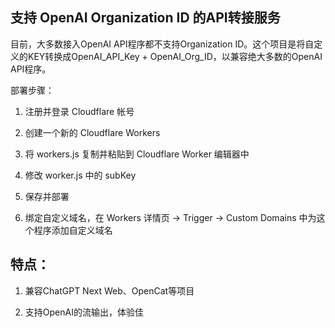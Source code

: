 ## 支持 OpenAI Organization ID 的API转接服务

目前，大多数接入OpenAI API程序都不支持Organization ID。这个项目是将自定义的KEY转换成OpenAI_API_Key + OpenAI_Org_ID，以兼容绝大多数的OpenAI API程序。

部署步骤：

1. 注册并登录 Cloudflare 帐号

2. 创建一个新的 Cloudflare Workers

3. 将 workers.js 复制并粘贴到 Cloudflare Worker 编辑器中

4. 修改 worker.js 中的 subKey

5. 保存并部署

6. 绑定自定义域名，在 Workers 详情页 -> Trigger -> Custom Domains 中为这个程序添加自定义域名

## 特点：
1. 兼容ChatGPT Next Web、OpenCat等项目

2. 支持OpenAI的流输出，体验佳


